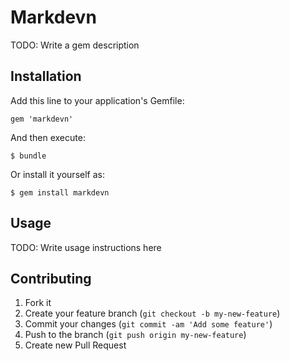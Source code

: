 # Markdevn

TODO: Write a gem description

## Installation

Add this line to your application's Gemfile:

    gem 'markdevn'

And then execute:

    $ bundle

Or install it yourself as:

    $ gem install markdevn

## Usage

TODO: Write usage instructions here

## Contributing

1. Fork it
2. Create your feature branch (`git checkout -b my-new-feature`)
3. Commit your changes (`git commit -am 'Add some feature'`)
4. Push to the branch (`git push origin my-new-feature`)
5. Create new Pull Request
